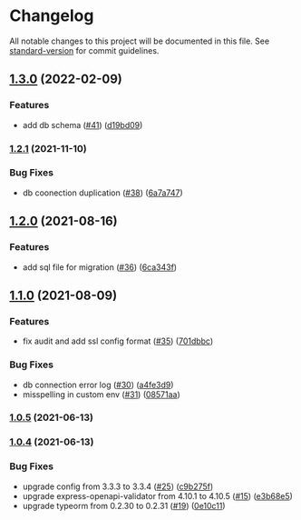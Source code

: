 # Changelog

All notable changes to this project will be documented in this file. See [standard-version](https://github.com/conventional-changelog/standard-version) for commit guidelines.

## [1.3.0](https://github.com/MapColonies/discrete-agent-db/compare/v1.2.1...v1.3.0) (2022-02-09)


### Features

* add db schema ([#41](https://github.com/MapColonies/discrete-agent-db/issues/41)) ([d19bd09](https://github.com/MapColonies/discrete-agent-db/commit/d19bd09fea5c0d15a2ff03ad8da41644760c6425))

### [1.2.1](https://github.com/MapColonies/discrete-agent-db/compare/v1.2.0...v1.2.1) (2021-11-10)


### Bug Fixes

* db coonection duplication ([#38](https://github.com/MapColonies/discrete-agent-db/issues/38)) ([6a7a747](https://github.com/MapColonies/discrete-agent-db/commit/6a7a74758b121faf96443cbd1c8ed1d63c2a3418))

## [1.2.0](https://github.com/MapColonies/discrete-agent-db/compare/v1.1.0...v1.2.0) (2021-08-16)


### Features

* add sql file for migration ([#36](https://github.com/MapColonies/discrete-agent-db/issues/36)) ([6ca343f](https://github.com/MapColonies/discrete-agent-db/commit/6ca343fa8bb7583c2b4414637910529bda5c2cdd))

## [1.1.0](https://github.com/MapColonies/discrete-agent-db/compare/v1.0.5...v1.1.0) (2021-08-09)


### Features

* fix audit and add ssl config format ([#35](https://github.com/MapColonies/discrete-agent-db/issues/35)) ([701dbbc](https://github.com/MapColonies/discrete-agent-db/commit/701dbbc51b0303c5b6600ce83c43958052f7c41e))


### Bug Fixes

* db connection error log ([#30](https://github.com/MapColonies/discrete-agent-db/issues/30)) ([a4fe3d9](https://github.com/MapColonies/discrete-agent-db/commit/a4fe3d97281af6f0e034951eed696b4feb5c6a6d))
* misspelling in custom env ([#31](https://github.com/MapColonies/discrete-agent-db/issues/31)) ([08571aa](https://github.com/MapColonies/discrete-agent-db/commit/08571aaad04ea045d17d90a65e9bd21fcc543d66))

### [1.0.5](https://github.com/MapColonies/discrete-agent-db/compare/v1.0.4...v1.0.5) (2021-06-13)

### [1.0.4](https://github.com/MapColonies/discrete-agent-db/compare/v1.0.3...v1.0.4) (2021-06-13)


### Bug Fixes

* upgrade config from 3.3.3 to 3.3.4 ([#25](https://github.com/MapColonies/discrete-agent-db/issues/25)) ([c9b275f](https://github.com/MapColonies/discrete-agent-db/commit/c9b275fee9c4a32e93f29c3f3dfc47f698b03e5e))
* upgrade express-openapi-validator from 4.10.1 to 4.10.5 ([#15](https://github.com/MapColonies/discrete-agent-db/issues/15)) ([e3b68e5](https://github.com/MapColonies/discrete-agent-db/commit/e3b68e5f1955c5f62c1b0104cd63884e4f9784c4))
* upgrade typeorm from 0.2.30 to 0.2.31 ([#19](https://github.com/MapColonies/discrete-agent-db/issues/19)) ([0e10c11](https://github.com/MapColonies/discrete-agent-db/commit/0e10c112748a82eac257c5b99089046dd79ec922))
